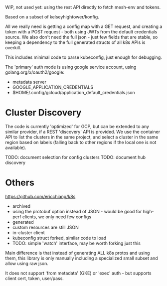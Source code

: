 WIP, not used yet: using the rest API directly to fetch mesh-env and tokens.

Based on a subset of kelseyhightower/konfig.

All we really need is getting a config map with a GET request, and creating a token with a POST request - both using
JWTs from the default credentials source. We also don't need the full json - just few fields that are stable, so keeping
a dependency to the full generated structs of all k8s APIs is overkill.

This includes minimal code to parse kubeconfig, just enough for debugging.

The 'primary' auth mode is using google service account, using golang.org/x/oauth2/google:
- metadata server
- GOOGLE_APPLICATION_CREDENTIALS
- $HOME/.config/gcloud/application_default_credentials.json


# Cluster Discovery

The code is currently 'optimized' for GCP, but can be extended to any similar provider, if a REST 'discovery' API is
provided. We use the container API to list the clusters in the same project, and select a cluster in the same region
based on labels (falling back to other regions if the local one is not available).

TODO: document selection for config clusters
TODO: document hub discovery

#  Others

https://github.com/ericchiang/k8s
- archived
- using the protobuf option instead of JSON - would be good for high-perf clients, we only need few configs
- generated
- custom resources are still JSON
- in-cluster client 
- kubeconfig struct forked, similar code to load
- TODO: simple 'watch' interface, may be worth forking just this

Main difference is that instead of generating ALL k8s protos and using them, this
library is only manually including a specialized small subset and allow using raw json.

It does not support 'from metadata' (GKE) or 'exec' auth - but supports client cert, token, user/pass.
